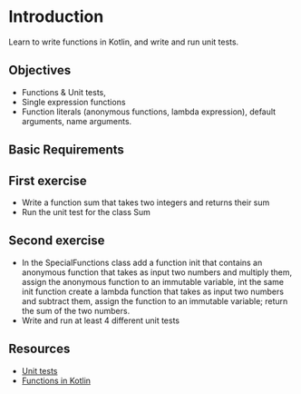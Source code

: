 # Introduction

Learn to write functions in Kotlin, and write and run unit tests.

## Objectives

- Functions & Unit tests,
- Single expression functions
- Function literals (anonymous functions, lambda expression), default arguments, name arguments.

## Basic Requirements

## First exercise
- Write a function sum that takes two integers and returns their sum
- Run the unit test for the class Sum

## Second exercise
- In the SpecialFunctions class add a function init that contains an anonymous function that takes as input two numbers and multiply them, assign the  anonymous function to an immutable variable, int the same init function create a lambda function that takes as input two numbers and subtract them, assign the function to an immutable variable; return the sum of the two numbers.
- Write and run at least 4 different unit tests

## Resources

- [Unit tests](https://kotlinlang.org/docs/jvm-test-using-junit.html)
- [Functions in Kotlin](https://kotlinlang.org/docs/functions.html)
